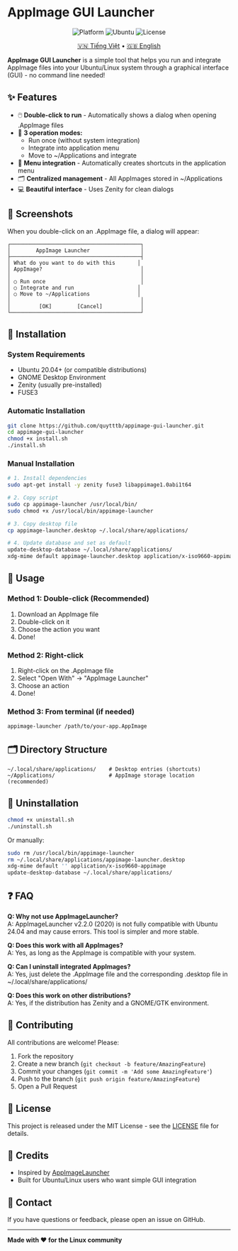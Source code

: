 # AppImage GUI Launcher

<p align="center">
  <img src="https://img.shields.io/badge/Platform-Linux-blue?style=flat-square" alt="Platform">
  <img src="https://img.shields.io/badge/Ubuntu-24.04-orange?style=flat-square" alt="Ubuntu">
  <img src="https://img.shields.io/badge/License-MIT-green?style=flat-square" alt="License">
</p>

<p align="center">
  <a href="README.md">🇻🇳 Tiếng Việt</a> •
  <a href="README.en.md">🇬🇧 English</a>
</p>

**AppImage GUI Launcher** is a simple tool that helps you run and integrate AppImage files into your Ubuntu/Linux system through a graphical interface (GUI) - no command line needed!

## ✨ Features

- 🖱️ **Double-click to run** - Automatically shows a dialog when opening .AppImage files
- 🎯 **3 operation modes:**
  - Run once (without system integration)
  - Integrate into application menu
  - Move to ~/Applications and integrate
- 📱 **Menu integration** - Automatically creates shortcuts in the application menu
- 🗂️ **Centralized management** - All AppImages stored in ~/Applications
- 💻 **Beautiful interface** - Uses Zenity for clean dialogs

## 📸 Screenshots

When you double-click on an .AppImage file, a dialog will appear:

```
┌─────────────────────────────────────────┐
│        AppImage Launcher                │
├─────────────────────────────────────────┤
│ What do you want to do with this       │
│ AppImage?                               │
│                                         │
│ ○ Run once                              │
│ ○ Integrate and run                    │
│ ○ Move to ~/Applications               │
│                                         │
│         [OK]        [Cancel]            │
└─────────────────────────────────────────┘
```

## 🚀 Installation

### System Requirements

- Ubuntu 20.04+ (or compatible distributions)
- GNOME Desktop Environment
- Zenity (usually pre-installed)
- FUSE3

### Automatic Installation

```bash
git clone https://github.com/quytttb/appimage-gui-launcher.git
cd appimage-gui-launcher
chmod +x install.sh
./install.sh
```

### Manual Installation

```bash
# 1. Install dependencies
sudo apt-get install -y zenity fuse3 libappimage1.0abi1t64

# 2. Copy script
sudo cp appimage-launcher /usr/local/bin/
sudo chmod +x /usr/local/bin/appimage-launcher

# 3. Copy desktop file
cp appimage-launcher.desktop ~/.local/share/applications/

# 4. Update database and set as default
update-desktop-database ~/.local/share/applications/
xdg-mime default appimage-launcher.desktop application/x-iso9660-appimage
```

## 📖 Usage

### Method 1: Double-click (Recommended)

1. Download an AppImage file
2. Double-click on it
3. Choose the action you want
4. Done!

### Method 2: Right-click

1. Right-click on the .AppImage file
2. Select "Open With" → "AppImage Launcher"
3. Choose an action
4. Done!

### Method 3: From terminal (if needed)

```bash
appimage-launcher /path/to/your-app.AppImage
```

## 🗂️ Directory Structure

```
~/.local/share/applications/    # Desktop entries (shortcuts)
~/Applications/                 # AppImage storage location (recommended)
```

## 🔧 Uninstallation

```bash
chmod +x uninstall.sh
./uninstall.sh
```

Or manually:

```bash
sudo rm /usr/local/bin/appimage-launcher
rm ~/.local/share/applications/appimage-launcher.desktop
xdg-mime default '' application/x-iso9660-appimage
update-desktop-database ~/.local/share/applications/
```

## ❓ FAQ

**Q: Why not use AppImageLauncher?**  
A: AppImageLauncher v2.2.0 (2020) is not fully compatible with Ubuntu 24.04 and may cause errors. This tool is simpler and more stable.

**Q: Does this work with all AppImages?**  
A: Yes, as long as the AppImage is compatible with your system.

**Q: Can I uninstall integrated AppImages?**  
A: Yes, just delete the .AppImage file and the corresponding .desktop file in ~/.local/share/applications/

**Q: Does this work on other distributions?**  
A: Yes, if the distribution has Zenity and a GNOME/GTK environment.

## 🤝 Contributing

All contributions are welcome! Please:

1. Fork the repository
2. Create a new branch (`git checkout -b feature/AmazingFeature`)
3. Commit your changes (`git commit -m 'Add some AmazingFeature'`)
4. Push to the branch (`git push origin feature/AmazingFeature`)
5. Open a Pull Request

## 📝 License

This project is released under the MIT License - see the [LICENSE](LICENSE) file for details.

## 🙏 Credits

- Inspired by [AppImageLauncher](https://github.com/TheAssassin/AppImageLauncher)
- Built for Ubuntu/Linux users who want simple GUI integration

## 📧 Contact

If you have questions or feedback, please open an issue on GitHub.

---

**Made with ❤️ for the Linux community**
